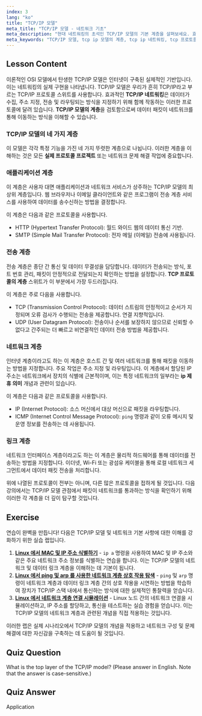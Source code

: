 ```yaml
---
index: 3
lang: "ko"
title: "TCP/IP 모델"
meta_title: "TCP/IP 모델 - 네트워크 기초"
meta_description: "현대 네트워킹의 초석인 TCP/IP 모델의 기본 계층을 살펴보세요. 효과적인 TCP/IP 네트워킹을 위해 애플리케이션, 전송, 네트워크 및 링크 계층에 대해 알아보세요."
meta_keywords: "TCP/IP 모델, tcp ip 모델의 계층, tcp ip 네트워킹, tcp 프로토콜 계층, 네트워크 계층, TCP, IP, 리눅스 네트워킹, 실제 프로토콜 프로젝트"
---
```


## Lesson Content

이론적인 OSI 모델에서 탄생한 TCP/IP 모델은 인터넷이 구축된 실제적인 기반입니다. 이는 네트워킹의 실제 구현을 나타냅니다. TCP/IP 모델은 우리가 흔히 TCP/IP라고 부르는 TCP/IP 프로토콜 스위트를 사용합니다. 효과적인 **TCP/IP 네트워킹**은 데이터가 수집, 주소 지정, 전송 및 라우팅되는 방식을 지정하기 위해 함께 작동하는 이러한 프로토콜에 달려 있습니다. **TCP/IP 모델의 계층**을 검토함으로써 데이터 패킷이 네트워크를 통해 이동하는 방식을 이해할 수 있습니다.

### TCP/IP 모델의 네 가지 계층

이 모델은 각각 특정 기능을 가진 네 가지 뚜렷한 계층으로 나뉩니다. 이러한 계층을 이해하는 것은 모든 **실제 프로토콜 프로젝트** 또는 네트워크 문제 해결 작업에 중요합니다.

### 애플리케이션 계층

이 계층은 사용자 대면 애플리케이션과 네트워크 서비스가 상주하는 TCP/IP 모델의 최상위 계층입니다. 웹 브라우저나 이메일 클라이언트와 같은 프로그램이 전송 계층 서비스를 사용하여 데이터를 송수신하는 방법을 결정합니다.

이 계층은 다음과 같은 프로토콜을 사용합니다.

- HTTP (Hypertext Transfer Protocol): 월드 와이드 웹의 데이터 통신 기반.
- SMTP (Simple Mail Transfer Protocol): 전자 메일 (이메일) 전송에 사용됩니다.

### 전송 계층

전송 계층은 종단 간 통신 및 데이터 무결성을 담당합니다. 데이터가 전송되는 방식, 포트 번호 관리, 패킷이 안정적으로 전달되는지 확인하는 방법을 설정합니다. **TCP 프로토콜의 계층** 스위트가 이 부분에서 가장 두드러집니다.

이 계층은 주로 다음을 사용합니다.

- TCP (Transmission Control Protocol): 데이터 스트림의 안정적이고 순서가 지정되며 오류 검사가 수행되는 전송을 제공합니다. 연결 지향적입니다.
- UDP (User Datagram Protocol): 전송이나 순서를 보장하지 않으므로 신뢰할 수 없다고 간주되는 더 빠르고 비연결적인 데이터 전송 방법을 제공합니다.

### 네트워크 계층

인터넷 계층이라고도 하는 이 계층은 호스트 간 및 여러 네트워크를 통해 패킷을 이동하는 방법을 지정합니다. 주요 작업은 주소 지정 및 라우팅입니다. 이 계층에서 할당된 IP 주소는 네트워크에서 장치의 식별에 근본적이며, 이는 특정 네트워크의 일부라는 **ip 제휴 의미** 개념과 관련이 있습니다.

이 계층은 다음과 같은 프로토콜을 사용합니다.

- IP (Internet Protocol): 소스 머신에서 대상 머신으로 패킷을 라우팅합니다.
- ICMP (Internet Control Message Protocol): `ping` 명령과 같이 오류 메시지 및 운영 정보를 전송하는 데 사용됩니다.

### 링크 계층

네트워크 인터페이스 계층이라고도 하는 이 계층은 물리적 하드웨어를 통해 데이터를 전송하는 방법을 지정합니다. 이더넷, Wi-Fi 또는 광섬유 케이블을 통해 로컬 네트워크 세그먼트에서 데이터 패킷 전송을 처리합니다.

위에 나열된 프로토콜이 전부는 아니며, 다른 많은 프로토콜을 접하게 될 것입니다. 다음 강의에서는 TCP/IP 모델 관점에서 패킷이 네트워크를 통과하는 방식을 확인하기 위해 이러한 각 계층을 더 깊이 탐구할 것입니다.

## Exercise

연습이 완벽을 만듭니다! 다음은 TCP/IP 모델 및 네트워크 기본 사항에 대한 이해를 강화하기 위한 실습 랩입니다.

1.  **[Linux 에서 MAC 및 IP 주소 식별하기](https://labex.io/ko/labs/comptia-identify-mac-and-ip-addresses-in-linux-592731)** - `ip a` 명령을 사용하여 MAC 및 IP 주소와 같은 주요 네트워크 주소 정보를 식별하는 연습을 합니다. 이는 TCP/IP 모델의 네트워크 및 데이터 링크 계층을 이해하는 데 기본이 됩니다.
2.  **[Linux 에서 ping 및 arp 를 사용한 네트워크 계층 상호 작용 탐색](https://labex.io/ko/labs/comptia-explore-network-layer-interaction-with-ping-and-arp-in-linux-592746)** - `ping` 및 `arp` 명령이 네트워크 계층과 데이터 링크 계층 간의 상호 작용을 시연하는 방법을 학습하여 장치가 TCP/IP 스택 내에서 통신하는 방식에 대한 실제적인 통찰력을 얻습니다.
3.  **[Linux 에서 네트워크 계층 연결 시뮬레이션](https://labex.io/ko/labs/comptia-simulate-network-layer-connectivity-in-linux-592752)** - Linux 노드 간의 네트워크 연결을 시뮬레이션하고, IP 주소를 할당하고, 통신을 테스트하는 실습 경험을 얻습니다. 이는 TCP/IP 모델의 네트워크 계층과 관련된 개념을 직접 적용하는 것입니다.

이러한 랩은 실제 시나리오에서 TCP/IP 모델의 개념을 적용하고 네트워크 구성 및 문제 해결에 대한 자신감을 구축하는 데 도움이 될 것입니다.

## Quiz Question

What is the top layer of the TCP/IP model? (Please answer in English. Note that the answer is case-sensitive.)

## Quiz Answer

Application
